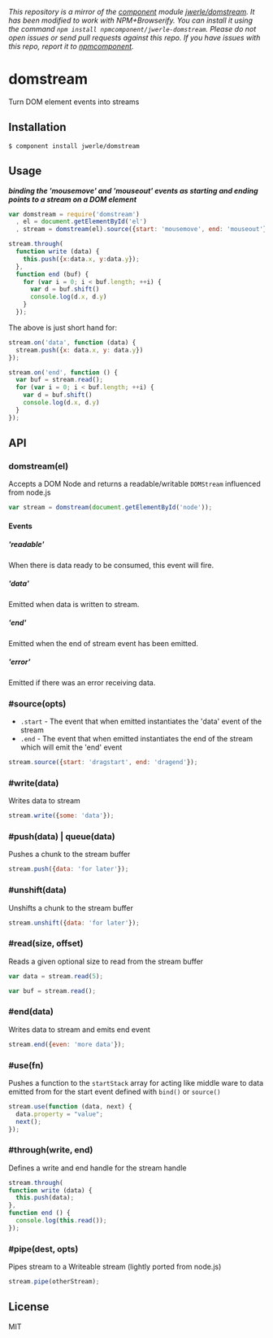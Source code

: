 *This repository is a mirror of the [component](http://component.io) module [jwerle/domstream](http://github.com/jwerle/domstream). It has been modified to work with NPM+Browserify. You can install it using the command `npm install npmcomponent/jwerle-domstream`. Please do not open issues or send pull requests against this repo. If you have issues with this repo, report it to [npmcomponent](https://github.com/airportyh/npmcomponent).*
# domstream

Turn DOM element events into streams

## Installation

`$ component install jwerle/domstream`

## Usage

***binding the 'mousemove' and 'mouseout' events as starting and ending points to a stream on a DOM element***

```js
var domstream = require('domstream')
  , el = document.getElementById('el')
  , stream = domstream(el).source({start: 'mousemove', end: 'mouseout'})

stream.through(
  function write (data) {
    this.push({x:data.x, y:data.y});
  },
  function end (buf) {
    for (var i = 0; i < buf.length; ++i) {
      var d = buf.shift()
      console.log(d.x, d.y)
    }
  });
```

The above is just short hand for:

```js
stream.on('data', function (data) {
  stream.push({x: data.x, y: data.y})
});

stream.on('end', function () {
  var buf = stream.read();
  for (var i = 0; i < buf.length; ++i) {
    var d = buf.shift()
    console.log(d.x, d.y)
  }
});
```

## API

### domstream(el)

Accepts a DOM Node and returns a readable/writable `DOMStream` influenced from node.js

```js
var stream = domstream(document.getElementById('node'));
```

#### Events

##### 'readable'

When there is data ready to be consumed, this event will fire.

##### 'data'

Emitted when data is written to stream.

##### 'end'

Emitted when the end of stream event has been emitted.

##### 'error'

Emitted if there was an error receiving data.

### #source(opts)

* `.start` - The event that when emitted instantiates the 'data' event of the stream
* `.end` - The event that when emitted instantiates the end of the stream which will emit the 'end' event

```js
stream.source({start: 'dragstart', end: 'dragend'});
```

### #write(data)

Writes data to stream

```js
stream.write({some: 'data'});
```

### #push(data) | queue(data)

Pushes a chunk to the stream buffer

```js
stream.push({data: 'for later'});
```

### #unshift(data)

Unshifts a chunk to the stream buffer

```js
stream.unshift({data: 'for later'});
```

### #read(size, offset)

Reads a given optional size to read from the stream buffer

```js
var data = stream.read(5);
```

```js
var buf = stream.read();
```

### #end(data)

Writes data to stream and emits end event

```js
stream.end({even: 'more data'});
```

### #use(fn)

Pushes a function to the `startStack` array for acting like middle ware to data emitted from for the start event defined with `bind()` or `source()`

```js
stream.use(function (data, next) {
  data.property = "value";
  next();
});
```

### #through(write, end)

Defines a write and end handle for the stream handle

```js
stream.through(
function write (data) {
  this.push(data);
},
function end () {
  console.log(this.read());
});
```

### #pipe(dest, opts)

Pipes stream to a Writeable stream (lightly ported from node.js)

```js
stream.pipe(otherStream);
```

## License

  MIT
